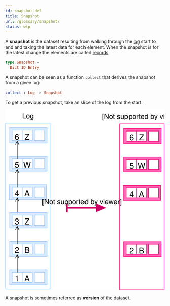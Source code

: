 ```yaml
---
id: snapshot-def
title: Snapshot
url: /glossary/snapshot/
status: wip
---
```


A **snapshot** is the dataset resulting from walking through the
[log](/glossary/log/) start to end and taking the latest data for each
element. When the snapshot is for the latest change the elements are called
[records](/glossary/record/).

```elm
type Snapshot =
  Dict ID Entry
```

A snapshot can be seen as a function `collect` that derives the snapshot from
a given log:

```elm
collect : Log -> Snapshot
```

To get a previous snapshot, take an slice of the log from the start.

![A picture of transforming a log into a snapshot](./data-model/data-model-snapshot.svg)

A snapshot is sometimes referred as **version** of the dataset.
